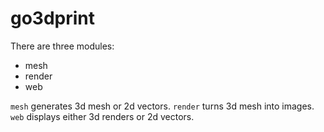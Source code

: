 # go3dprint

There are three modules:
- mesh
- render
- web

`mesh` generates 3d mesh or 2d vectors. `render` turns 3d mesh into images. `web` displays either 3d renders or 2d vectors.